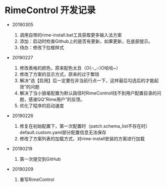 # RimeControl 开发记录

* 20190305  
  1. 调用自带的rime-install.bat工具获取更多输入法方案
  2. 添加：启动时检查Github上的是否有更新，如果更新，在底部提示。
  3. 待办：修改下拉框样式

* 20190227
  1. 修改表格的颜色，原来配色太丑（O(∩_∩)O哈哈~）
  2. 修改了方案的显示方式，原来的过于繁琐
  3. 解决“选【启用】后一定要在非当前行点一下，这样最后勾选后的才能起效”的问题
  4. 解决了当小狼毫配置为默认路径时RimeControll找不到用户配置目录的问题，感谢QQ“Rime用户”的反馈。
  5. 优化了程序的启动速度

* 20190226
  1. 修复在初始配置下，第一次配置时（patch.schema_list不存在时）default.custom.yaml部分配置信息无法保存
  2. 修改了方案列表的加载方式，对rime-install安装的方案进行加载

* 20190219
  1. 第一次提交到GitHub

* 20190209
   1. 重写RimeControl